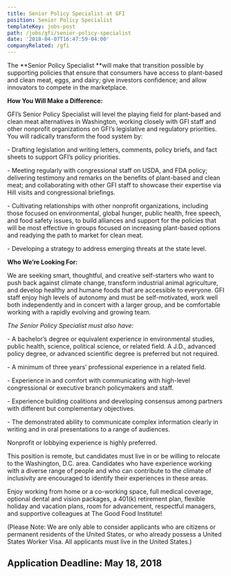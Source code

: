 ```yaml
---
title: Senior Policy Specialist at GFI
position: Senior Policy Specialist
templateKey: jobs-post
path: /jobs/gfi/senior-policy-specialist
date: '2018-04-07T16:47:59-04:00'
companyRelated: /gfi
---
```

The **Senior Policy Specialist **will make that transition possible by supporting policies that ensure that consumers have access to plant-based and clean meat, eggs, and dairy; give investors confidence; and allow innovators to compete in the marketplace.

**How You Will Make a Difference:**

GFI’s Senior Policy Specialist will level the playing field for plant-based and clean meat alternatives in Washington, working closely with GFI staff and other nonprofit organizations on GFI’s legislative and regulatory priorities. You will radically transform the food system by:

\- Drafting legislation and writing letters, comments, policy briefs, and fact sheets to support GFI’s policy priorities.

\- Meeting regularly with congressional staff on USDA, and FDA policy; delivering testimony and remarks on the benefits of plant-based and clean meat; and collaborating with other GFI staff to showcase their expertise via Hill visits and congressional briefings.

\- Cultivating relationships with other nonprofit organizations, including those focused on environmental, global hunger, public health, free speech, and food safety issues, to build alliances and support for the policies that will be most effective in groups focused on increasing plant-based options and readying the path to market for clean meat.

\- Developing a strategy to address emerging threats at the state level.

**Who We’re Looking For:**

We are seeking smart, thoughtful, and creative self-starters who want to push back against climate change, transform industrial animal agriculture, and develop healthy and humane foods that are accessible to everyone. GFI staff enjoy high levels of autonomy and must be self-motivated, work well both independently and in concert with a larger group, and be comfortable working with a rapidly evolving and growing team.

_The Senior Policy Specialist must also have:_

\- A bachelor’s degree or equivalent experience in environmental studies, public health, science, political science, or related field. A J.D., advanced policy degree, or advanced scientific degree is preferred but not required.

\- A minimum of three years’ professional experience in a related field.

\- Experience in and comfort with communicating with high-level congressional or executive branch policymakers and staff.

\- Experience building coalitions and developing consensus among partners with different but complementary objectives.

\- The demonstrated ability to communicate complex information clearly in writing and in oral presentations to a range of audiences.

Nonprofit or lobbying experience is highly preferred. 

This position is remote, but candidates must live in or be willing to relocate to the Washington, D.C. area. Candidates who have experience working with a diverse range of people and who can contribute to the climate of inclusivity are encouraged to identify their experiences in these areas.

Enjoy working from home or a co-working space, full medical coverage, optional dental and vision packages, a 401(k) retirement plan, flexible holiday and vacation plans, room for advancement, respectful managers, and supportive colleagues at The Good Food Institute!

(Please Note: We are only able to consider applicants who are citizens or permanent residents of the United States, or who already possess a United States Worker Visa. All applicants must live in the United States.)

## Application Deadline: May 18, 2018
